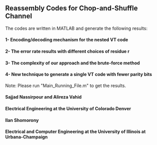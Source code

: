 ## Reassembly Codes for Chop-and-Shuffle Channel

The codes are written in MATLAB and generate the following results:

#### 1- Encoding/decoding mechanism for the nested VT code
#### 2- The error rate results with different choices of residue r
#### 3- The complexity of our approach and the brute-force method
#### 4- New technique to generate a single VT code with fewer parity bits

Note: Please run "Main_Running_File.m" to get the results.

#### Sajjad Nassirpour and  Alireza Vahid
#### Electrical Engineering at the University of Colorado Denver

#### Ilan Shomorony
#### Electrical and Computer Engineering at the University of Illinois at Urbana-Champaign
